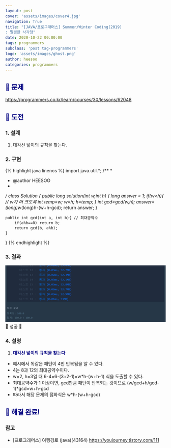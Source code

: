 ```yaml
---
layout: post
cover: 'assets/images/cover4.jpg'
navigation: True
title: "[JAVA/프로그래머스] Summer/Winter Coding(2019)
: 멀쩡한 사각형"
date: 2020-10-22 00:00:00
tags: programmers
subclass: 'post tag-programmers'
logo: 'assets/images/ghost.png'
author: heesoo
categories: programmers
---
```

## <span style="color:navy">👀 문제</span>
<https://programmers.co.kr/learn/courses/30/lessons/62048>

## <span style="color:navy">👊 도전</span>

### 1. 설계
1. 대각선 넓이의 규칙을 찾는다.

### 2. 구현 
{% highlight java linenos %}
import java.util.*;
/**
 *
 * @author HEESOO
 *
 */
class Solution {
	public long solution(int w,int h) {
		long answer = 1;
        if(w<h){ // w가 더 크도록
            int temp=w;
            w=h;
            h=temp;
        }
        int gcd=gcd(w,h);
        answer=(long)w*(long)h-(w+h-gcd);
		return answer;
	}
    
    public int gcd(int a, int b){ // 최대공약수
        if(a%b==0) return b;
        return gcd(b, a%b);
    }
}
{% endhighlight %}

### 3. 결과
![실행결과](./assets/images/201022_1.PNG)
🤟 성공 🤟  

### 4. 설명
1. **<span style="color:navy">대각선 넓이의 규칙을 찾는다</span>**
- 예시에서 똑같은 패턴이 4번 반복됨을 알 수 있다.
- 4는 8과 12의 최대공약수이다.
- w=2, h=3일 때 6-4=6-(3+2-1)=w*h-(w+h-1) 식을 도출할 수 있다.
- 최대공약수가 1 이상이면, gcd만큼 패턴이 반복되는 것이므로 (w/gcd+h/gcd-1)*gcd=w+h-gcd
- 따라서 해당 문제의 점화식은 w*h-(w+h-gcd)

  
## <span style="color:navy">👏 해결 완료!</span>
### 참고
- [프로그래머스] 여행경로 (java)(43164) <https://youjourney.tistory.com/111>
